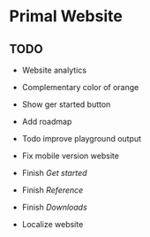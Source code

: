 # Primal Website

## TODO
* Website analytics
* Complementary color of orange
* Show ger started button
* Add roadmap

* Todo improve playground output
* Fix mobile version website
* Finish *Get started*
* Finish *Reference*
* Finish *Downloads*
* Localize website